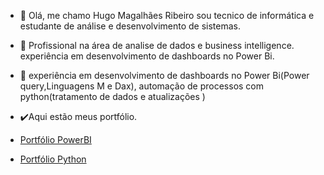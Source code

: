 - 👋 Olá, me chamo Hugo Magalhães Ribeiro sou tecnico de informática e estudante de análise e desenvolvimento de sistemas.
- 👀 Profissional na área de analise de dados e business intelligence. experiência em desenvolvimento de dashboards no Power Bi.
- 🌱 experiência em desenvolvimento de dashboards no Power Bi(Power query,Linguagens M e Dax), automação de processos com python(tratamento de dados e atualizações )
- ✔️Aqui estão meus portfólio.</br>

- [Portfólio PowerBI](https://hugomagrib.github.io/) </br>
- [Portfólio Python](https://github.com/HugoMagRib/Scripts_Python)
